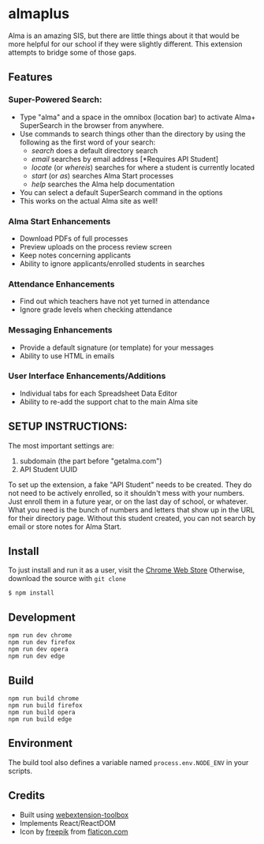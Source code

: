 # almaplus

Alma is an amazing SIS, but there are little things about it that would be more helpful for our school if they were slightly different. This extension attempts to bridge some of those gaps.

## Features

### Super-Powered Search:
- Type "alma" and a space in the omnibox (location bar) to activate Alma+ SuperSearch in the browser from anywhere. 
- Use commands to search things other than the directory by using the following as the first word of your search: 
    - _search_ does a default directory search
    - _email_ searches by email address [*Requires API Student]
    - _locate_ (or _whereis_) searches for where a student is currently located
    - _start_ (or _as_) searches Alma Start processes
    - _help_ searches the Alma help documentation
- You can select a default SuperSearch command in the options
- This works on the actual Alma site as well!

### Alma Start Enhancements
- Download PDFs of full processes
- Preview uploads on the process review screen
- Keep notes concerning applicants
- Ability to ignore applicants/enrolled students in searches

### Attendance Enhancements
- Find out which teachers have not yet turned in attendance
- Ignore grade levels when checking attendance

### Messaging Enhancements
- Provide a default signature (or template) for your messages
- Ability to use HTML in emails

### User Interface Enhancements/Additions
- Individual tabs for each Spreadsheet Data Editor
- Ability to re-add the support chat to the main Alma site



## SETUP INSTRUCTIONS:

The most important settings are:
1) subdomain (the part before "getalma.com")
2) API Student UUID

To set up the extension, a fake "API Student" needs to be created. They do not need to be actively enrolled, so it shouldn't mess with your numbers. Just enroll them in a future year, or on the last day of school, or whatever. What you need is the bunch of numbers and letters that show up in the URL for their directory page.  Without this student created, you can not search by email or store notes for Alma Start.

## Install

To just install and run it as a user, visit the [Chrome Web Store](https://chrome.google.com/webstore/detail/alma%20/jigoobecgfellbfdicpijmogdkapijio)
Otherwise, download the source with `git clone`

	$ npm install

## Development

    npm run dev chrome
    npm run dev firefox
    npm run dev opera
    npm run dev edge

## Build

    npm run build chrome
    npm run build firefox
    npm run build opera
    npm run build edge

## Environment

The build tool also defines a variable named `process.env.NODE_ENV` in your scripts. 

## Credits

* Built using [webextension-toolbox](https://github.com/HaNdTriX/webextension-toolbox)
* Implements React/ReactDOM
* Icon by [freepik](https://www.flaticon.com/authors/freepik) from [flaticon.com](https://www.flaticon.com/)